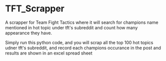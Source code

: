 # TFT_Scrapper
A scrapper for Team Fight Tactics where it will search for champions name mentioned in hot topic under tft's subreddit and count how many appearance they have. 

Simply run this python code, and you will scrap all the top 100 hot topics udner tft's subreddit, and record each champions occurance in the post and results
are shown in an excel spread sheet

